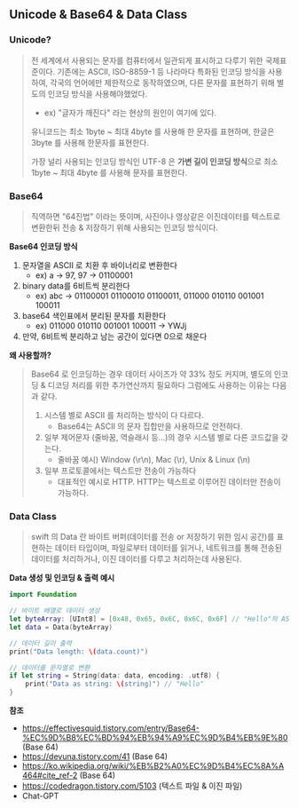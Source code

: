 ## Unicode & Base64 & Data Class

### Unicode?

> 전 세계에서 사용되는 문자를 컴퓨터에서 일관되게 표시하고 다루기 위한 국제표준이다.
> 기존에는 ASCII, ISO-8859-1 등 나라마다 특화된 인코딩 방식을 사용하여, 각국의 언어에만 제한적으로
> 동작하였으며, 다른 문자를 표현하기 위해 별도의 인코딩 방식을 사용해야했었다.
>
> - ex) "글자가 깨진다" 라는 현상의 원인이 여기에 있다.
>
> 유니코드는 최소 1byte ~ 최대 4byte 를 사용해 한 문자를 표현하며, 한글은 3byte 를 사용해 한문자를 표현한다.
>
> 가장 널리 사용되는 인코딩 방식인 UTF-8 은 **가변 길이 인코딩 방식**으로 최소 1byte ~ 최대 4byte 를 사용해 문자를 표현한다.

  

### Base64

> 직역하면 "64진법" 이라는 뜻이며, 사진이나 영상같은 이진데이터를 텍스트로 변환한뒤 전송 & 저장하기 위해 사용되는 인코딩 방식이다.

**Base64 인코딩 방식**

1. 문자열을 ASCII 로 치환 후 바이너리로 변환한다
   - ex) a -> 97, 97 -> 01100001
2. binary data를 6비트씩 분리한다
   - ex) abc -> 01100001 01100010 01100011, 011000 010110 001001 100011
3. base64 색인표에서 분리된 문자를 치환한다 
   - ex) 011000 010110 001001 100011 -> YWJj
4. 만약, 6비트씩 분리하고 남는 공간이 있다면 0으로 채운다

**왜 사용할까?**

> Base64 로 인코딩하는 경우 데이터 사이즈가 약 33% 정도 커지며, 별도의 인코딩 & 디코딩 처리를 위한 추가연산까지 필요하다
> 그럼에도 사용하는 이유는 다음과 같다.
>
> 1. 시스템 별로 ASCII 를 처리하는 방식이 다 다르다.
>    - Base64는 ASCII 의 문자 집합만을 사용하므로 안전하다.
> 2. 일부 제어문자 (줄바꿈, 역슬래시 등...)의 경우 시스템 별로 다른 코드값을 갖는다.
>    - 줄바꿈 예시) Window (\r\n), Mac (\r), Unix & Linux (\n)
> 3. 일부 프로토콜에서는 텍스트만 전송이 가능하다
>    - 대표적인 예시로 HTTP. HTTP는 텍스트로 이루어진 데이터만 전송이 가능하다.

  

### Data Class

> swift 의 Data 란 바이트 버퍼(데이터를 전송 or 저장하기 위한 임시 공간)를 표현하는 데이터 타입이며, 
> 파일로부터 데이터를 읽거나, 네트워크를 통해 전송된 데이터를 처리하거나, 이진 데이터를 다루고 처리하는데 사용된다.

**Data 생성 및 인코딩 & 출력 예시**

```swift
import Foundation

// 바이트 배열로 데이터 생성
let byteArray: [UInt8] = [0x48, 0x65, 0x6C, 0x6C, 0x6F] // "Hello"의 ASCII 코드
let data = Data(byteArray)

// 데이터 길이 출력
print("Data length: \(data.count)")

// 데이터를 문자열로 변환
if let string = String(data: data, encoding: .utf8) {
    print("Data as string: \(string)") // "Hello"
}
```



  

**참조**

- https://effectivesquid.tistory.com/entry/Base64-%EC%9D%B8%EC%BD%94%EB%94%A9%EC%9D%B4%EB%9E%80 (Base 64)
- https://devuna.tistory.com/41 (Base 64)
- https://ko.wikipedia.org/wiki/%EB%B2%A0%EC%9D%B4%EC%8A%A464#cite_ref-2 (Base 64)
- https://codedragon.tistory.com/5103 (텍스트 파일 & 이진 파일)
- Chat-GPT